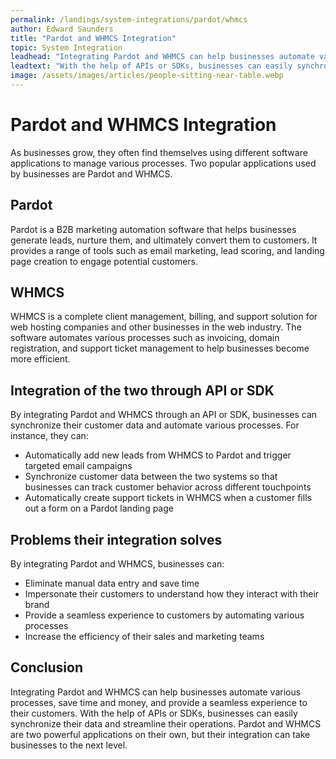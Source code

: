 ```yaml
---
permalink: /landings/system-integrations/pardot/whmcs
author: Edward Saunders
title: "Pardot and WHMCS Integration"
topic: System Integration
leadhead: "Integrating Pardot and WHMCS can help businesses automate various processes, save time and money, and provide a seamless experience to their customers"
leadtext: "With the help of APIs or SDKs, businesses can easily synchronize their data and streamline their operations. Pardot and WHMCS are two powerful applications on their own, but their integration can take businesses to the next level."
image: /assets/images/articles/people-sitting-near-table.webp
---
```

<div class="arttext">	<h1>Pardot and WHMCS Integration</h1>
	<p>As businesses grow, they often find themselves using different software applications to manage various processes. Two popular applications used by businesses are Pardot and WHMCS.</p>
	<h2>Pardot</h2>
	<p>Pardot is a B2B marketing automation software that helps businesses generate leads, nurture them, and ultimately convert them to customers. It provides a range of tools such as email marketing, lead scoring, and landing page creation to engage potential customers.</p>
	<h2>WHMCS</h2>
	<p>WHMCS is a complete client management, billing, and support solution for web hosting companies and other businesses in the web industry. The software automates various processes such as invoicing, domain registration, and support ticket management to help businesses become more efficient.</p>
	<h2>Integration of the two through API or SDK</h2>
	<p>By integrating Pardot and WHMCS through an API or SDK, businesses can synchronize their customer data and automate various processes. For instance, they can:</p>
	<ul>
		<li>Automatically add new leads from WHMCS to Pardot and trigger targeted email campaigns</li>
		<li>Synchronize customer data between the two systems so that businesses can track customer behavior across different touchpoints</li>
		<li>Automatically create support tickets in WHMCS when a customer fills out a form on a Pardot landing page</li>
	</ul>
	<h2>Problems their integration solves</h2>
	<p>By integrating Pardot and WHMCS, businesses can:</p>
	<ul>
		<li>Eliminate manual data entry and save time</li>
		<li>Impersonate their customers to understand how they interact with their brand</li>
		<li>Provide a seamless experience to customers by automating various processes</li>
		<li>Increase the efficiency of their sales and marketing teams</li>
	</ul>
	<h2>Conclusion</h2>
	<p>Integrating Pardot and WHMCS can help businesses automate various processes, save time and money, and provide a seamless experience to their customers. With the help of APIs or SDKs, businesses can easily synchronize their data and streamline their operations. Pardot and WHMCS are two powerful applications on their own, but their integration can take businesses to the next level.</p>
</div>